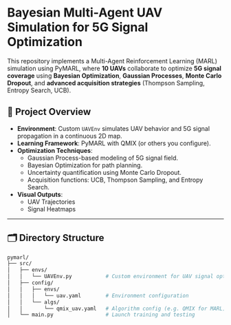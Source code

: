 # Bayesian Multi-Agent UAV Simulation for 5G Signal Optimization

This repository implements a Multi-Agent Reinforcement Learning (MARL) simulation using PyMARL, where **10 UAVs** collaborate to optimize **5G signal coverage** using **Bayesian Optimization**, **Gaussian Processes**, **Monte Carlo Dropout**, and **advanced acquisition strategies** (Thompson Sampling, Entropy Search, UCB).

## 🚁 Project Overview

- **Environment**: Custom `UAVEnv` simulates UAV behavior and 5G signal propagation in a continuous 2D map.
- **Learning Framework**: PyMARL with QMIX (or others you configure).
- **Optimization Techniques**:
  - Gaussian Process-based modeling of 5G signal field.
  - Bayesian Optimization for path planning.
  - Uncertainty quantification using Monte Carlo Dropout.
  - Acquisition functions: UCB, Thompson Sampling, and Entropy Search.
- **Visual Outputs**:
  - UAV Trajectories
  - Signal Heatmaps

---

## 🗂️ Directory Structure

```bash
pymarl/
├── src/
│   ├── envs/
│   │   └── UAVEnv.py           # Custom environment for UAV signal optimization
│   ├── config/
│   │   ├── envs/
│   │   │   └── uav.yaml        # Environment configuration
│   │   └── algs/
│   │       └── qmix_uav.yaml   # Algorithm config (e.g. QMIX for MARL)
│   └── main.py                 # Launch training and testing
